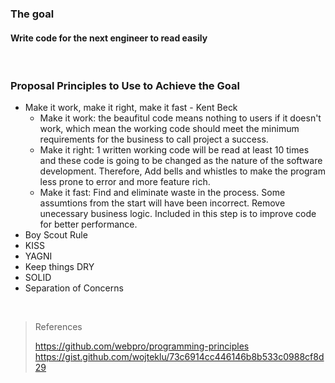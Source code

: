 ### The goal
#### Write code for the next engineer to <b>read easily</b>
<br>

### Proposal Principles to Use to Achieve the Goal​
- Make it work, make it right, make it fast - Kent Beck
  - Make it work: the beaufitul code means nothing to users if it doesn't work, which mean the working code should meet the minimum requirements for the business to call project a success. 
  - Make it right: 1 written working code will be read at least 10 times and these code is going to be changed as the nature of the software development. Therefore, Add bells and whistles to make the program less prone to error and more feature rich.
  - Make it fast: Find and eliminate waste in the process. Some assumtions from the start will have been incorrect. Remove unecessary business logic. Included in this step is to improve code for better performance.
- Boy Scout Rule​
- KISS​
- YAGNI​
- Keep things DRY​
- SOLID​
- Separation of Concerns​
<br>

> References
>
> https://github.com/webpro/programming-principles
> <br>
> https://gist.github.com/wojteklu/73c6914cc446146b8b533c0988cf8d29
